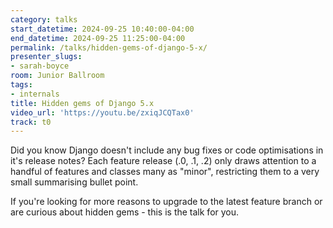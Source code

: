 ```yaml
---
category: talks
start_datetime: 2024-09-25 10:40:00-04:00
end_datetime: 2024-09-25 11:25:00-04:00
permalink: /talks/hidden-gems-of-django-5-x/
presenter_slugs:
- sarah-boyce
room: Junior Ballroom
tags:
- internals
title: Hidden gems of Django 5.x
video_url: 'https://youtu.be/zxiqJCQTax0'
track: t0
---
```


Did you know Django doesn't include any bug fixes or code optimisations in it's release notes? 
Each feature release (.0, .1, .2) only draws attention to a handful of features and classes many as "minor", restricting them to a very small summarising bullet point. 

If you're looking for more reasons to upgrade to the latest feature branch or are curious about hidden gems - this is the talk for you.
